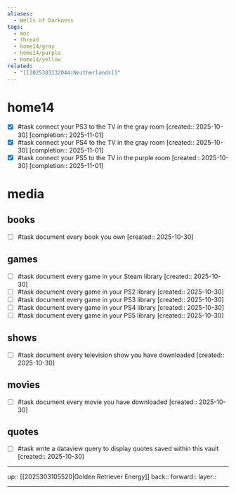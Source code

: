 ```yaml
---
aliases:
  - Wells of Darkness
tags:
  - moc
  - thread
  - home14/gray
  - home14/purple
  - home14/yellow
related:
  - "[[2025303132044|Neitherlands]]"
---
```


# home14

- [x] #task connect your PS3 to the TV in the gray room  [created:: 2025-10-30]  [completion:: 2025-11-01]
- [x] #task connect your PS4 to the TV in the gray room  [created:: 2025-10-30]  [completion:: 2025-11-01]
- [x] #task connect your PS5 to the TV in the purple room  [created:: 2025-10-30]  [completion:: 2025-11-01]

# media

## books

- [ ] #task document every book you own  [created:: 2025-10-30]

## games

- [ ] #task document every game in your Steam library  [created:: 2025-10-30]
- [ ] #task document every game in your PS2 library  [created:: 2025-10-30]
- [ ] #task document every game in your PS3 library  [created:: 2025-10-30]
- [ ] #task document every game in your PS4 library  [created:: 2025-10-30]
- [ ] #task document every game in your PS5 library  [created:: 2025-10-30]
## shows

- [ ] #task document every television show you have downloaded  [created:: 2025-10-30]

## movies

- [ ] #task document every movie you have downloaded  [created:: 2025-10-30]

## quotes

- [ ] #task write a dataview query to display quotes saved within this vault  [created:: 2025-10-30]

***

up:: [[2025303105520|Golden Retriever Energy]]
back:: 
forward:: 
layer:: 

***
